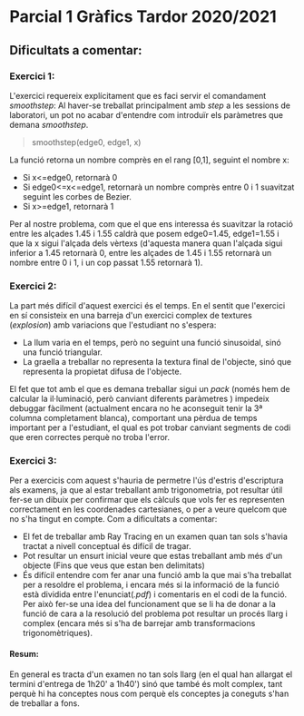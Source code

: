 # Parcial 1 Gràfics Tardor 2020/2021
## Dificultats a comentar:
### Exercici 1:
L'exercici requereix explícitament que es faci servir el comandament *smoothstep*: Al haver-se treballat principalment amb *step* a les sessions de laboratori, un pot no acabar d'entendre com introduïr els paràmetres que demana *smoothstep*.
  >smoothstep(edge0, edge1, x)
  
  La funció retorna un nombre comprès en el rang [0,1], seguint el nombre x:
  * Si x<=edge0, retornarà 0
  * Si edge0<=x<=edge1, retornarà un nombre comprès entre 0 i 1 suavitzat seguint les corbes de Bezier.
  * Si x>=edge1, retornarà 1
  
  Per al nostre problema, com que el que ens interessa és suavitzar la rotació entre les alçades 1.45 i 1.55 caldrà que posem edge0=1.45, edge1=1.55 i que la x sigui l'alçada dels vèrtexs (d'aquesta manera quan l'alçada sigui inferior a 1.45 retornarà 0, entre les alçades de 1.45 i 1.55 retornarà un nombre entre 0 i 1, i un cop passat 1.55 retornarà 1).
  
### Exercici 2:
La part més difícil d'aquest exercici és el temps. En el sentit que l'exercici en sí consisteix en una barreja d'un exercici complex de textures (*explosion*) amb variacions que l'estudiant no s'espera:
  * La llum varia en el temps, però no seguint una funció sinusoidal, sinó una funció triangular.
  * La graella a treballar no representa la textura final de l'objecte, sinó que representa la propietat difusa de l'objecte.
  
El fet que tot amb el que es demana treballar sigui un *pack* (només hem de calcular la il·luminació, però canviant diferents paràmetres ) impedeix debuggar fàcilment (actualment encara no he aconseguit tenir la 3ª columna completament blanca), comportant una pèrdua de temps important per a l'estudiant, el qual es pot trobar canviant segments de codi que eren correctes perquè no troba l'error.

### Exercici 3:
Per a exercicis com aquest s'hauria de permetre l'ús d'estris d'escriptura als examens, ja que al estar treballant amb trigonometria, pot resultar útil fer-se un dibuix per confirmar que els càlculs que vols fer es representen correctament en les coordenades cartesianes, o per a veure quelcom que no s'ha tingut en compte.
Com a dificultats a comentar:
  * El fet de treballar amb Ray Tracing en un examen quan tan sols s'havia tractat a nivell conceptual és difícil de tragar.
  * Pot resultar un ensurt inicial veure que estas treballant amb més d'un objecte (Fins que veus que estan ben delimitats)
  * És difícil entendre com fer anar una funció amb la que mai s'ha treballat per a resoldre el problema, i encara més si la informació de la funció està dividida entre l'enunciat(*.pdf*) i comentaris en el codi de la funció. Per això fer-se una idea del funcionament que se li ha de donar a la funció de cara a la resolució del problema pot resultar un procés llarg i complex (encara més si s'ha de barrejar amb transformacions trigonomètriques).
  
  #### Resum:
  En general es tracta d'un examen no tan sols llarg (en el qual han allargat el termini d'entrega de 1h20' a 1h40') sinó que també és molt complex, tant perquè hi ha conceptes nous com perquè els conceptes ja coneguts s'han de treballar a fons.
